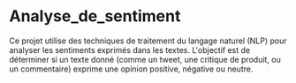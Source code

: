 # Analyse_de_sentiment
Ce projet utilise des techniques de traitement du langage naturel (NLP) pour analyser les sentiments exprimés dans les textes. L'objectif est de déterminer si un texte donné (comme un tweet, une critique de produit, ou un commentaire) exprime une opinion positive, négative ou neutre.
